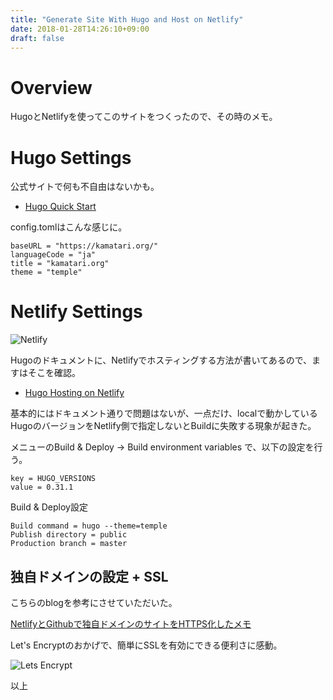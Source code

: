 ```yaml
---
title: "Generate Site With Hugo and Host on Netlify"
date: 2018-01-28T14:26:10+09:00
draft: false
---
```

# Overview
HugoとNetlifyを使ってこのサイトをつくったので、その時のメモ。

# Hugo Settings
公式サイトで何も不自由はないかも。

+ [Hugo Quick Start](https://gohugo.io/getting-started/quick-start/)

config.tomlはこんな感じに。

```
baseURL = "https://kamatari.org/"
languageCode = "ja"
title = "kamatari.org"
theme = "temple"
```

# Netlify Settings
![Netlify](/img/netlify.png)

Hugoのドキュメントに、Netlifyでホスティングする方法が書いてあるので、ますはそこを確認。

+ [Hugo Hosting on Netlify](https://gohugo.io/hosting-and-deployment/hosting-on-netlify/)

基本的にはドキュメント通りで問題はないが、一点だけ、localで動かしているHugoのバージョンをNetlify側で指定しないとBuildに失敗する現象が起きた。

メニューのBuild & Deploy -> Build environment variables で、以下の設定を行う。

```
key = HUGO_VERSIONS
value = 0.31.1
```

Build & Deploy設定
```
Build command = hugo --theme=temple
Publish directory = public
Production branch = master
```

## 独自ドメインの設定 + SSL

こちらのblogを参考にさせていただいた。

[NetlifyとGithubで独自ドメインのサイトをHTTPS化したメモ](http://magcho.hatenablog.jp/entry/2017/10/15/023440)

Let's Encryptのおかげで、簡単にSSLを有効にできる便利さに感動。

![Lets Encrypt](/img/lets_encrypt.png)

以上
